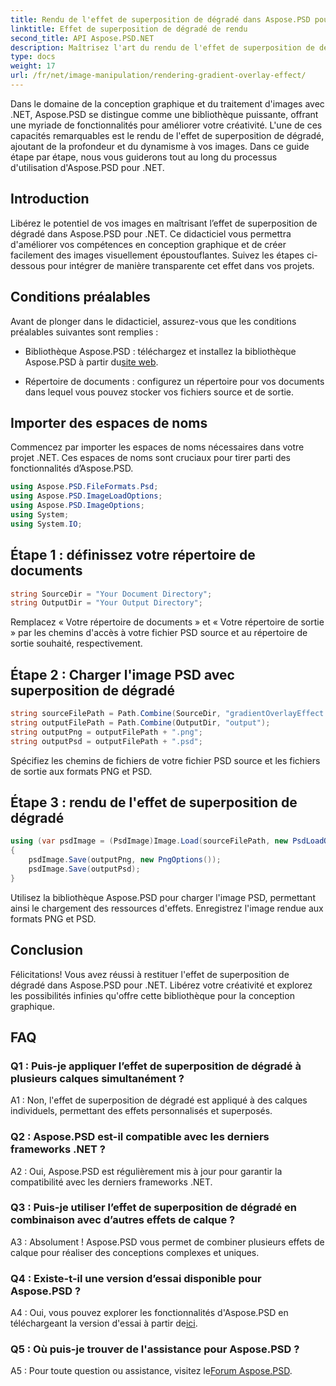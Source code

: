 ```yaml
---
title: Rendu de l'effet de superposition de dégradé dans Aspose.PSD pour .NET
linktitle: Effet de superposition de dégradé de rendu
second_title: API Aspose.PSD.NET
description: Maîtrisez l'art du rendu de l'effet de superposition de dégradé dans Aspose.PSD pour .NET. Élevez vos compétences en conception graphique avec ce didacticiel étape par étape.
type: docs
weight: 17
url: /fr/net/image-manipulation/rendering-gradient-overlay-effect/
---
```

Dans le domaine de la conception graphique et du traitement d'images avec .NET, Aspose.PSD se distingue comme une bibliothèque puissante, offrant une myriade de fonctionnalités pour améliorer votre créativité. L'une de ces capacités remarquables est le rendu de l'effet de superposition de dégradé, ajoutant de la profondeur et du dynamisme à vos images. Dans ce guide étape par étape, nous vous guiderons tout au long du processus d'utilisation d'Aspose.PSD pour .NET.

## Introduction

Libérez le potentiel de vos images en maîtrisant l’effet de superposition de dégradé dans Aspose.PSD pour .NET. Ce didacticiel vous permettra d'améliorer vos compétences en conception graphique et de créer facilement des images visuellement époustouflantes. Suivez les étapes ci-dessous pour intégrer de manière transparente cet effet dans vos projets.

## Conditions préalables

Avant de plonger dans le didacticiel, assurez-vous que les conditions préalables suivantes sont remplies :

- Bibliothèque Aspose.PSD : téléchargez et installez la bibliothèque Aspose.PSD à partir du[site web](https://releases.aspose.com/psd/net/).

- Répertoire de documents : configurez un répertoire pour vos documents dans lequel vous pouvez stocker vos fichiers source et de sortie.

## Importer des espaces de noms

Commencez par importer les espaces de noms nécessaires dans votre projet .NET. Ces espaces de noms sont cruciaux pour tirer parti des fonctionnalités d’Aspose.PSD.

```csharp
using Aspose.PSD.FileFormats.Psd;
using Aspose.PSD.ImageLoadOptions;
using Aspose.PSD.ImageOptions;
using System;
using System.IO;
```

## Étape 1 : définissez votre répertoire de documents

```csharp
string SourceDir = "Your Document Directory";
string OutputDir = "Your Output Directory";
```

Remplacez « Votre répertoire de documents » et « Votre répertoire de sortie » par les chemins d'accès à votre fichier PSD source et au répertoire de sortie souhaité, respectivement.

## Étape 2 : Charger l'image PSD avec superposition de dégradé

```csharp
string sourceFilePath = Path.Combine(SourceDir, "gradientOverlayEffect.psd");
string outputFilePath = Path.Combine(OutputDir, "output");
string outputPng = outputFilePath + ".png";
string outputPsd = outputFilePath + ".psd";
```

Spécifiez les chemins de fichiers de votre fichier PSD source et les fichiers de sortie aux formats PNG et PSD.

## Étape 3 : rendu de l'effet de superposition de dégradé

```csharp
using (var psdImage = (PsdImage)Image.Load(sourceFilePath, new PsdLoadOptions() { LoadEffectsResource = true }))
{
    psdImage.Save(outputPng, new PngOptions());
    psdImage.Save(outputPsd);
}
```

Utilisez la bibliothèque Aspose.PSD pour charger l'image PSD, permettant ainsi le chargement des ressources d'effets. Enregistrez l'image rendue aux formats PNG et PSD.

## Conclusion

Félicitations! Vous avez réussi à restituer l'effet de superposition de dégradé dans Aspose.PSD pour .NET. Libérez votre créativité et explorez les possibilités infinies qu'offre cette bibliothèque pour la conception graphique.

## FAQ

### Q1 : Puis-je appliquer l’effet de superposition de dégradé à plusieurs calques simultanément ?

A1 : Non, l'effet de superposition de dégradé est appliqué à des calques individuels, permettant des effets personnalisés et superposés.

### Q2 : Aspose.PSD est-il compatible avec les derniers frameworks .NET ?

A2 : Oui, Aspose.PSD est régulièrement mis à jour pour garantir la compatibilité avec les derniers frameworks .NET.

### Q3 : Puis-je utiliser l’effet de superposition de dégradé en combinaison avec d’autres effets de calque ?

A3 : Absolument ! Aspose.PSD vous permet de combiner plusieurs effets de calque pour réaliser des conceptions complexes et uniques.

### Q4 : Existe-t-il une version d’essai disponible pour Aspose.PSD ?

 A4 : Oui, vous pouvez explorer les fonctionnalités d'Aspose.PSD en téléchargeant la version d'essai à partir de[ici](https://releases.aspose.com/).

### Q5 : Où puis-je trouver de l'assistance pour Aspose.PSD ?

 A5 : Pour toute question ou assistance, visitez le[Forum Aspose.PSD](https://forum.aspose.com/c/psd/34).